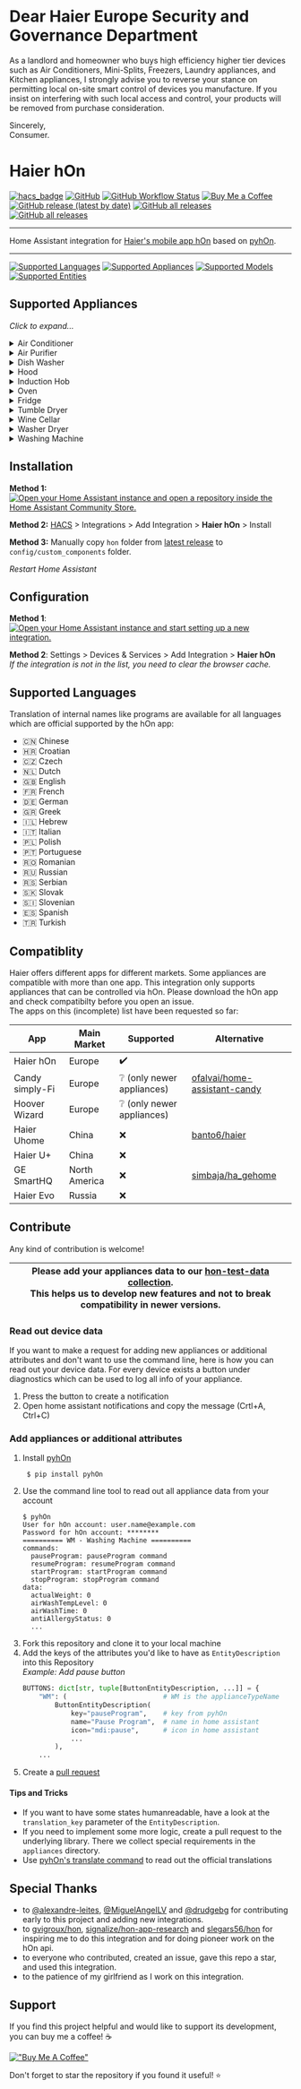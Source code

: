 # Dear Haier Europe Security and Governance Department
As a landlord and homeowner who buys high efficiency higher tier devices such as Air Conditioners, Mini-Splits, Freezers, Laundry appliances, and Kitchen appliances,
I strongly advise you to reverse your stance on permitting local on-site smart control of devices you manufacture.  If you insist on interfering with such local access and control, your products will be removed from purchase consideration.

Sincerely,</br>
  Consumer.

# Haier hOn
[![hacs_badge](https://img.shields.io/badge/hacs-Default-41BDF5.svg)](https://hacs.xyz)
[![GitHub](https://img.shields.io/github/license/Andre0512/hon?color=red)](https://github.com/Andre0512/hon/blob/main/LICENSE)
[![GitHub Workflow Status](https://img.shields.io/github/actions/workflow/status/Andre0512/hon/python_check.yml?branch=main&label=checks)](https://github.com/Andre0512/hon/actions/workflows/python_check.yml)
[![Buy Me a Coffee](https://img.shields.io/badge/Buy%20Me%20a%20Coffee-donate-orange.svg)](https://www.buymeacoffee.com/andre0512)  
[![GitHub release (latest by date)](https://img.shields.io/github/v/release/Andre0512/hon?color=green)](https://github.com/Andre0512/hon/releases/latest)
[![GitHub all releases](https://img.shields.io/github/downloads/Andre0512/hon/latest/total?color=blue&label=downloads)](https://tooomm.github.io/github-release-stats/?username=Andre0512&repository=hon)
[![GitHub all releases](https://img.shields.io/github/downloads/Andre0512/hon/total?color=blue&label=total%20downloads)](https://tooomm.github.io/github-release-stats/?username=Andre0512&repository=hon)

---

Home Assistant integration for [Haier's mobile app hOn](https://hon-smarthome.com/) based on [pyhOn](https://github.com/Andre0512/pyhon).

---

[![Supported Languages](https://img.shields.io/badge/Languages-19-royalblue)](https://github.com/Andre0512/hon#supported-languages)
[![Supported Appliances](https://img.shields.io/badge/Appliances-11-forestgreen)](https://github.com/Andre0512/hon#supported-appliances)
[![Supported Models](https://img.shields.io/badge/Models-127-yellowgreen)](https://github.com/Andre0512/hon#supported-appliances)
[![Supported Entities](https://img.shields.io/badge/Entities-317-crimson)](https://github.com/Andre0512/hon#supported-appliances)  

## Supported Appliances
_Click to expand..._

<details>
<summary>Air Conditioner</summary>

### Air Conditioner Example
![Air Conditioner](assets/example_ac.png)

### Supported Air Conditioner models
Support has been confirmed for these **22 models**, but many more will work. Please add already supported devices [with this form to complete the list](https://forms.gle/bTSD8qFotdZFytbf8).

#### Haier
- AD105S2SM3FA
- AD71S2SM3FA(H)
- AS07TS4HRA-M
- AS07TS5HRA
- AS09TS4HRA-M
- AS25PBAHRA
- AS25S2SF1FA
- AS25TADHRA-2
- AS25TEDHRA(M1)
- AS25THMHRA-C
- AS25XCAHRA
- AS35PBAHRA
- AS35S2SF1FA
- AS35S2SF2FA-3
- AS35TADHRA-2
- AS35TAMHRA-C
- AS35TEDHRA(M1)
- AS35XCAHRA
- AS50S2SF1FA
- AS50S2SF2FA-1
- AS50XCAHR

#### Candy
- CY-12TAIN

### Air Conditioner Entities
#### Controls
| Name | Icon | Entity | Key |
| --- | --- | --- | --- |
| 10° Heating | `heat-wave` | `switch` | `10degreeHeatingStatus` |
| Air Conditioner | `air-conditioner` | `climate` | `settings` |
| Echo | `account-voice` | `switch` | `echoStatus` |
| Eco Mode | `sprout` | `switch` | `ecoMode` |
| Eco Pilot | `run` | `select` | `settings.humanSensingStatus` |
| Fan Direction Horizontal | `fan` | `select` | `settings.windDirectionHorizontal` |
| Fan Direction Vertical | `fan` | `select` | `settings.windDirectionVertical` |
| Health Mode | `medication-outline` | `switch` | `healthMode` |
| Night Mode | `bed` | `switch` | `silentSleepStatus` |
| Rapid Mode | `run-fast` | `switch` | `rapidMode` |
| Screen Display | `monitor-small` | `switch` | `screenDisplayStatus` |
| Self Cleaning | `air-filter` | `switch` | `selfCleaningStatus` |
| Self Cleaning 56 | `air-filter` | `switch` | `selfCleaning56Status` |
| Silent Mode | `volume-off` | `switch` | `muteStatus` |
| Target Temperature | `thermometer` | `number` | `settings.tempSel` |
#### Sensors
| Name | Icon | Entity | Key |
| --- | --- | --- | --- |
| Air Temperature Outdoor | `thermometer` | `sensor` | `tempAirOutdoor` |
| Ch2O Cleaning |  | `binary_sensor` | `ch2oCleaningStatus` |
| Coiler Temperature Indoor | `thermometer` | `sensor` | `tempCoilerIndoor` |
| Coiler Temperature Outside | `thermometer` | `sensor` | `tempCoilerOutdoor` |
| Defrost Temperature Outdoor | `thermometer` | `sensor` | `tempDefrostOutdoor` |
| Filter Replacement |  | `binary_sensor` | `filterChangeStatusLocal` |
| In Air Temperature Outdoor | `thermometer` | `sensor` | `tempInAirOutdoor` |
| Indoor Temperature | `thermometer` | `sensor` | `tempIndoor` |
| Machine Status | `information` | `sensor` | `machMode` |
| Outdoor Temperature | `thermometer` | `sensor` | `tempOutdoor` |
| Program |  | `select` | `startProgram.program` |
| Program | `play` | `sensor` | `programName` |
| Selected Temperature | `thermometer` | `sensor` | `tempSel` |

</details>

<details>
<summary>Air Purifier</summary>

### Air Purifier Example
![Air Purifier](assets/example_ap.png)

### Supported Air Purifier models
Support has been confirmed for these **4 models**, but many more will work. Please add already supported devices [with this form to complete the list](https://forms.gle/bTSD8qFotdZFytbf8).

#### Hoover
- HHP30C011
- HHP50CA001
- HHP50CA011
- HHP70CAH011

### Air Purifier Entities
#### Controls
| Name | Icon | Entity | Key |
| --- | --- | --- | --- |
| Aroma Time Off | `scent-off` | `number` | `settings.aromaTimeOff` |
| Aroma Time On | `scent` | `number` | `settings.aromaTimeOn` |
| Diffuser Level | `air-purifier` | `select` | `settings.aromaStatus` |
| Light status |  | `light` | `settings.lightStatus` |
| Lock Status |  | `lock` | `lockStatus` |
| Mode | `play` | `select` | `settings.machMode` |
| Pollen Level | `flower-pollen` | `number` | `settings.pollenLevel` |
| Touch Tone | `account-voice` | `switch` | `touchToneStatus` |
#### Sensors
| Name | Icon | Entity | Key |
| --- | --- | --- | --- |
| Air Quality | `weather-dust` | `sensor` | `airQuality` |
| CO Level |  | `sensor` | `coLevel` |
| Error | `math-log` | `sensor` | `errors` |
| Humidity |  | `sensor` | `humidityIndoor` |
| Main Filter Status | `air-filter` | `sensor` | `mainFilterStatus` |
| On | `power-cycle` | `binary_sensor` | `attributes.parameters.onOffStatus` |
| PM 10 |  | `sensor` | `pm10ValueIndoor` |
| PM 2.5 |  | `sensor` | `pm2p5ValueIndoor` |
| Pre Filter Status | `air-filter` | `sensor` | `preFilterStatus` |
| Temperature |  | `sensor` | `temp` |
| Total Work Time |  | `sensor` | `totalWorkTime` |
| VOC |  | `sensor` | `vocValueIndoor` |
| Wind Speed | `fan` | `sensor` | `windSpeed` |

</details>

<details>
<summary>Dish Washer</summary>

### Dish Washer Example
![Dish Washer](assets/example_dw.png)

### Supported Dish Washer models
Support has been confirmed for these **6 models**, but many more will work. Please add already supported devices [with this form to complete the list](https://forms.gle/bTSD8qFotdZFytbf8).

#### Haier
- XIB 3B2SFS-80
- XIB 6B2D3FB

#### Hoover
- HDPN 4S603PW/E
- HFB 5B2D3FW
- HFB 6B2S3FX

#### Candy
- CF 3C7L0X

### Dish Washer Entities
#### Controls
| Name | Icon | Entity | Key |
| --- | --- | --- | --- |
| Buzzer Disabled | `volume-off` | `switch` | `buzzerDisabled` |
| Dish Washer | `dishwasher` | `switch` | `startProgram` / `stopProgram` |
#### Configs
| Name | Icon | Entity | Key |
| --- | --- | --- | --- |
| Add Dish | `silverware-fork-knife` | `switch` | `startProgram.addDish` |
| Delay time | `timer-plus` | `number` | `startProgram.delayTime` |
| Eco Express | `sprout` | `switch` | `startProgram.ecoExpress` |
| Extra Dry | `hair-dryer` | `switch` | `startProgram.extraDry` |
| Half Load | `fraction-one-half` | `switch` | `startProgram.halfLoad` |
| Open Door | `door-open` | `switch` | `startProgram.openDoor` |
| Program |  | `select` | `startProgram.program` |
| Remaining Time | `timer` | `select` | `startProgram.remainingTime` |
| Temperature | `thermometer` | `select` | `startProgram.temp` |
| Three in One | `numeric-3-box-outline` | `switch` | `startProgram.threeInOne` |
| Water hard | `water` | `number` | `startProgram.waterHard` |
#### Sensors
| Name | Icon | Entity | Key |
| --- | --- | --- | --- |
| Connection |  | `binary_sensor` | `attributes.lastConnEvent.category` |
| Door |  | `binary_sensor` | `doorStatus` |
| Error | `math-log` | `sensor` | `errors` |
| Machine Status | `information` | `sensor` | `machMode` |
| Program | `play` | `sensor` | `programName` |
| Program Phase | `washing-machine` | `sensor` | `prPhase` |
| Remaining Time | `timer` | `sensor` | `remainingTimeMM` |
| Rinse Aid | `spray-bottle` | `binary_sensor` | `rinseAidStatus` |
| Salt | `shaker-outline` | `binary_sensor` | `saltStatus` |

</details>

<details>
<summary>Hood</summary>

### Supported Hood models
Support has been confirmed for these **1 models**, but many more will work. Please add already supported devices [with this form to complete the list](https://forms.gle/bTSD8qFotdZFytbf8).

#### Haier
- HADG6DS46BWIFI

### Hood Entities
#### Controls
| Name | Icon | Entity | Key |
| --- | --- | --- | --- |
| Hood | `hvac` | `switch` | `startProgram` / `stopProgram` |
| Light status |  | `light` | `settings.lightStatus` |
| Wind Speed |  | `fan` | `settings.windSpeed` |
#### Sensors
| Name | Icon | Entity | Key |
| --- | --- | --- | --- |
| Delay time | `clock-start` | `sensor` | `delayTime` |
| Delay time status | `clock-start` | `sensor` | `delayTimeStatus` |
| Errors | `alert-circle` | `sensor` | `errors` |
| Filter Cleaning Alarm Status |  | `sensor` | `filterCleaningAlarmStatus` |
| Filter Cleaning Status |  | `sensor` | `filterCleaningStatus` |
| Last Work Time | `clock-start` | `sensor` | `lastWorkTime` |
| Light Status | `lightbulb` | `sensor` | `lightStatus` |
| Mach Mode |  | `sensor` | `machMode` |
| On / Off Status | `lightbulb` | `sensor` | `onOffStatus` |
| Quick Delay Time Status |  | `sensor` | `quickDelayTimeStatus` |
| RGB Light Color | `lightbulb` | `sensor` | `rgbLightColors` |
| RGB Light Status | `lightbulb` | `sensor` | `rgbLightStatus` |

</details>

<details>
<summary>Induction Hob</summary>

### Supported Induction Hob models
Support has been confirmed for these **3 models**, but many more will work. Please add already supported devices [with this form to complete the list](https://forms.gle/bTSD8qFotdZFytbf8).

#### Haier
- HA2MTSJ68MC
- HAIDSJ63MC

#### Candy
- CIS633SCTTWIFI

### Induction Hob Entities
#### Controls
| Name | Icon | Entity | Key |
| --- | --- | --- | --- |
| Start Program | `pot-steam` | `button` | `startProgram` |
#### Configs
| Name | Icon | Entity | Key |
| --- | --- | --- | --- |
| Power Management | `timelapse` | `number` | `startProgram.powerManagement` |
| Program |  | `select` | `startProgram.program` |
| Temperature | `thermometer` | `number` | `startProgram.temp` |
#### Sensors
| Name | Icon | Entity | Key |
| --- | --- | --- | --- |
| Connection | `wifi` | `binary_sensor` | `attributes.lastConnEvent.category` |
| Error | `math-log` | `sensor` | `errors` |
| Hob Lock |  | `binary_sensor` | `hobLockStatus` |
| Hot Status |  | `binary_sensor` | `hotStatus` |
| On | `power-cycle` | `binary_sensor` | `attributes.parameters.onOffStatus` |
| Pan Status | `pot-mix` | `binary_sensor` | `panStatus` |
| Power | `lightning-bolt` | `sensor` | `power` |
| Program | `play` | `sensor` | `programName` |
| Remaining Time | `timer` | `sensor` | `remainingTimeMM` |
| Temperature | `thermometer` | `sensor` | `temp` |

</details>

<details>
<summary>Oven</summary>

### Oven Example
![Oven](assets/example_ov.png)

### Supported Oven models
Support has been confirmed for these **2 models**, but many more will work. Please add already supported devices [with this form to complete the list](https://forms.gle/bTSD8qFotdZFytbf8).

#### Haier
- HWO60SM2F3XH

#### Hoover
- HSOT3161WG

### Oven Entities
#### Controls
| Name | Icon | Entity | Key |
| --- | --- | --- | --- |
| Oven | `thermometer` | `climate` | `settings.tempSel` |
| Oven | `toaster-oven` | `switch` | `startProgram` / `stopProgram` |
#### Configs
| Name | Icon | Entity | Key |
| --- | --- | --- | --- |
| Delay time | `timer-plus` | `number` | `startProgram.delayTime` |
| Preheat | `thermometer-chevron-up` | `switch` | `startProgram.preheatStatus` |
| Program |  | `select` | `startProgram.program` |
| Program Duration | `timelapse` | `number` | `startProgram.prTime` |
| Target Temperature | `thermometer` | `number` | `startProgram.tempSel` |
#### Sensors
| Name | Icon | Entity | Key |
| --- | --- | --- | --- |
| Connection | `wifi` | `binary_sensor` | `attributes.lastConnEvent.category` |
| On | `power-cycle` | `binary_sensor` | `attributes.parameters.onOffStatus` |
| Program | `play` | `sensor` | `programName` |
| Remaining Time | `timer` | `sensor` | `remainingTimeMM` |
| Start Time | `clock-start` | `sensor` | `delayTime` |
| Temperature | `thermometer` | `sensor` | `temp` |
| Temperature Selected | `thermometer` | `sensor` | `tempSel` |

</details>

<details>
<summary>Fridge</summary>

### Fridge Example
![Fridge](assets/example_ref.png)

### Supported Fridge models
Support has been confirmed for these **11 models**, but many more will work. Please add already supported devices [with this form to complete the list](https://forms.gle/bTSD8qFotdZFytbf8).

#### Haier
- HDPW5620ANPD
- HBW5519ECM
- HDW5620CNPK
- HFW7720ENMB
- HFW7819EWMP
- HSW59F18EIPT
- HTW5620DNMG

#### Hoover
- HOCE7620DX

#### Candy
- CE4T620EB
- CCE4T620EWU
- CCE4T618EW

### Fridge Entities
#### Controls
| Name | Icon | Entity | Key |
| --- | --- | --- | --- |
| Auto-Set Mode | `thermometer-auto` | `switch` | `intelligenceMode` |
| Freezer | `snowflake-thermometer` | `climate` | `settings.tempSelZ2` |
| Freezer Temperature | `thermometer` | `number` | `settings.tempSelZ2` |
| Fridge | `thermometer` | `climate` | `settings.tempSelZ1` |
| Fridge Temperature | `thermometer` | `number` | `settings.tempSelZ1` |
| MyZone | `thermometer` | `climate` | `settings.tempSelZ3` |
| MyZone Temperature | `thermometer` | `number` | `settings.tempSelZ3` |
| Program Start | `play` | `button` | `startProgram` |
| Program Stop | `stop` | `button` | `stopProgram` |
| Super Cool | `snowflake` | `switch` | `quickModeZ1` |
| Super Freeze | `snowflake-variant` | `switch` | `quickModeZ2` |
#### Configs
| Name | Icon | Entity | Key |
| --- | --- | --- | --- |
| Program |  | `select` | `startProgram.program` |
| Zone | `radiobox-marked` | `select` | `startProgram.zone` |
#### Sensors
| Name | Icon | Entity | Key |
| --- | --- | --- | --- |
| Auto-Set Mode | `thermometer-auto` | `binary_sensor` | `intelligenceMode` |
| Door1 Status Freezer | `fridge-bottom` | `binary_sensor` | `doorStatusZ2` |
| Door1 Status Fridge | `fridge-top` | `binary_sensor` | `doorStatusZ1` |
| Door2 Status Freezer | `fridge-bottom` | `binary_sensor` | `door2StatusZ2` |
| Door2 Status Fridge | `fridge-top` | `binary_sensor` | `door2StatusZ1` |
| Error | `math-log` | `sensor` | `errors` |
| Holiday Mode | `palm-tree` | `binary_sensor` | `holidayMode` |
| Humidity Level | `water-outline` | `sensor` | `humidityLevel` |
| Room Humidity | `water-percent` | `sensor` | `humidityEnv` |
| Room Temperature | `home-thermometer-outline` | `sensor` | `tempEnv` |
| Super Cool | `snowflake` | `binary_sensor` | `quickModeZ1` |
| Super Freeze | `snowflake-variant` | `binary_sensor` | `quickModeZ2` |
| Temperature Freezer | `snowflake-thermometer` | `sensor` | `tempZ2` |
| Temperature Fridge | `thermometer` | `sensor` | `tempZ1` |

</details>

<details>
<summary>Tumble Dryer</summary>

### Tumble Dryer Example
![Tumble Dryer](assets/example_td.png)

### Supported Tumble Dryer models
Support has been confirmed for these **22 models**, but many more will work. Please add already supported devices [with this form to complete the list](https://forms.gle/bTSD8qFotdZFytbf8).

#### Haier
- HD80-A3959
- HD90-A3TEAM5
- HD90-A2959
- HD90-A2959S
- HD90-A3959

#### Hoover
- HLE H8A2TE-S
- HLE H9A2TCE-80
- HLE C10DCE-80
- NDE H10A2TCE-80
- NDE H10RA2TCE-80
- NDE H9A2TSBEXS-S
- NDP H9A3TCBEXS-S
- NDP4 H7A2TCBEX-S
- NDPEH9A3TCBEXS-S

#### Candy
- BCTDH7A1TE
- CSOE C10DE-80
- CSOE C10TREX-47
- CSOE H10A2DE-S
- CSOE H9A2DE-S
- ROE H9A2TCE-80
- ROE H9A3TCEX-S
- ROE H10A2TCE-07

### Tumble Dryer Entities
#### Controls
| Name | Icon | Entity | Key |
| --- | --- | --- | --- |
| Pause Tumble Dryer | `pause` | `switch` | `pauseProgram` / `resumeProgram` |
| Tumble Dryer | `tumble-dryer` | `switch` | `startProgram` / `stopProgram` |
#### Configs
| Name | Icon | Entity | Key |
| --- | --- | --- | --- |
| Anti-Crease | `iron` | `switch` | `startProgram.antiCreaseTime` |
| Anti-Crease | `iron` | `switch` | `startProgram.anticrease` |
| Delay time | `timer-plus` | `number` | `startProgram.delayTime` |
| Dry Time |  | `number` | `startProgram.dryTime` |
| Dry Time | `timer` | `select` | `startProgram.dryTimeMM` |
| Dry level | `hair-dryer` | `select` | `startProgram.dryLevel` |
| Program |  | `select` | `startProgram.program` |
| Sterilization | `lotion-plus` | `switch` | `startProgram.sterilizationStatus` |
| Temperature level | `thermometer` | `number` | `startProgram.tempLevel` |
| Tumbling | `refresh-circle` | `switch` | `startProgram.tumblingStatus` |
#### Sensors
| Name | Icon | Entity | Key |
| --- | --- | --- | --- |
| Anti-Crease | `iron` | `binary_sensor` | `anticrease` |
| Connection |  | `binary_sensor` | `attributes.lastConnEvent.category` |
| Door |  | `binary_sensor` | `doorStatus` |
| Dry level | `hair-dryer` | `sensor` | `dryLevel` |
| Error | `math-log` | `sensor` | `errors` |
| Machine Status | `information` | `sensor` | `machMode` |
| Program | `play` | `sensor` | `programName` |
| Program Phase | `washing-machine` | `sensor` | `prPhase` |
| Remaining Time | `timer` | `sensor` | `remainingTimeMM` |
| Start Time | `clock-start` | `sensor` | `delayTime` |
| Temperature level | `thermometer` | `sensor` | `tempLevel` |

</details>

<details>
<summary>Wine Cellar</summary>

### Wine Cellar Example
![Wine Cellar](assets/example_wc.png)

### Supported Wine Cellar models
Support has been confirmed for these **2 models**, but many more will work. Please add already supported devices [with this form to complete the list](https://forms.gle/bTSD8qFotdZFytbf8).

#### Haier
- HWS247FDU1
- HWS42GDAU1

### Wine Cellar Entities
#### Controls
| Name | Icon | Entity | Key |
| --- | --- | --- | --- |
| Light |  | `light` | `settings.lightStatus` |
| Sabbath Mode | `palm-tree` | `switch` | `sabbathStatus` |
| Wine Cellar | `thermometer` | `climate` | `settings.tempSel` |
| Wine Cellar | `thermometer` | `climate` | `settings.tempSelZ2` |
#### Sensors
| Name | Icon | Entity | Key |
| --- | --- | --- | --- |
| Error | `math-log` | `sensor` | `errors` |
| Humidity | `water-percent` | `sensor` | `humidityZ1` |
| Humidity 2 | `water-percent` | `sensor` | `humidityZ2` |
| Program | `play` | `sensor` | `programName` |
| Room Temperature | `home-thermometer-outline` | `sensor` | `tempEnv` |
| Selected Temperature | `thermometer` | `sensor` | `tempSel` |
| Selected Temperature 2 | `thermometer` | `sensor` | `tempSelZ2` |
| Temperature | `thermometer` | `sensor` | `temp` |
| Temperature 2 | `thermometer` | `sensor` | `tempZ2` |

</details>

<details>
<summary>Washer Dryer</summary>

### Washer Dryer Example
![Washer Dryer](assets/example_wd.png)

### Supported Washer Dryer models
Support has been confirmed for these **15 models**, but many more will work. Please add already supported devices [with this form to complete the list](https://forms.gle/bTSD8qFotdZFytbf8).

#### Haier
- HWD100-B14978
- HWD100-B14979
- HWD100-B14959U1
- HWD80-B14979U1

#### Hoover
- H7D 4128MBC-S
- HD 4106AMC/1-80
- HD 485AMBB/1-S
- HD 495AMC/1-S
- HDB 5106AMC/1-80
- HDD4106AMBCR-80
- HDQ 496AMBS/1-S
- HDP 4149AMBC/1-S
- HWPS4954DAMR-11

#### Candy
- RPW41066BWMR/1-S
- RPW4966BWMR/1-S

### Washer Dryer Entities
#### Controls
| Name | Icon | Entity | Key |
| --- | --- | --- | --- |
| Auto Dose Detergent | `cup` | `switch` | `autoDetergentStatus` |
| Auto Dose Softener | `teddy-bear` | `switch` | `autoSoftenerStatus` |
| Pause Washer Dryer | `pause` | `switch` | `pauseProgram` / `resumeProgram` |
| Washer Dryer | `washing-machine` | `switch` | `startProgram` / `stopProgram` |
| Water hard | `water` | `number` | `settings.waterHard` |
#### Configs
| Name | Icon | Entity | Key |
| --- | --- | --- | --- |
| Acqua Plus | `water-plus` | `switch` | `startProgram.acquaplus` |
| Anti-Crease | `iron` | `switch` | `startProgram.anticrease` |
| Anti-Crease | `iron` | `switch` | `startProgram.antiCreaseTime` |
| Auto Dose Detergent | `cup` | `switch` | `startProgram.autoDetergentStatus` |
| Auto Dose Softener | `teddy-bear` | `switch` | `startProgram.autoSoftenerStatus` |
| Delay Status | `timer-check` | `switch` | `startProgram.delayStatus` |
| Delay Time | `timer-plus` | `number` | `startProgram.delayTime` |
| Dirty level | `liquid-spot` | `select` | `startProgram.dirtyLevel` |
| Dry Time |  | `number` | `startProgram.dryTime` |
| Dry Time | `timer` | `select` | `startProgram.dryTimeMM` |
| Dry level | `hair-dryer` | `select` | `startProgram.dryLevel` |
| Extra Rinse 1 | `numeric-1-box-multiple-outline` | `switch` | `startProgram.extraRinse1` |
| Extra Rinse 2 | `numeric-2-box-multiple-outline` | `switch` | `startProgram.extraRinse2` |
| Extra Rinse 3 | `numeric-3-box-multiple-outline` | `switch` | `startProgram.extraRinse3` |
| Good Night | `weather-night` | `switch` | `startProgram.goodNight` |
| Hygiene | `lotion-plus` | `switch` | `startProgram.hygiene` |
| Keep Fresh | `refresh-circle` | `switch` | `startProgram.permanentPressStatus` |
| Main Wash Time | `clock-start` | `number` | `startProgram.mainWashTime` |
| Prewash | `tshirt-crew` | `switch` | `startProgram.prewash` |
| Program |  | `select` | `startProgram.program` |
| Rinse Iterations | `rotate-right` | `number` | `startProgram.rinseIterations` |
| Soak Prewash Selection | `tshirt-crew` | `switch` | `startProgram.haier_SoakPrewashSelection` |
| Spin speed | `numeric` | `select` | `startProgram.spinSpeed` |
| Stain Type | `liquid-spot` | `select` | `startProgram.extendedStainType` |
| Steam level | `weather-dust` | `select` | `startProgram.steamLevel` |
| Sterilization | `lotion-plus` | `switch` | `startProgram.sterilizationStatus` |
| Temperature | `thermometer` | `select` | `startProgram.temp` |
| Temperature level | `thermometer` | `number` | `startProgram.tempLevel` |
| Tumbling | `refresh-circle` | `switch` | `startProgram.tumblingStatus` |
| Water hard | `water` | `number` | `startProgram.waterHard` |
| lang |  | `number` | `startProgram.lang` |
#### Sensors
| Name | Icon | Entity | Key |
| --- | --- | --- | --- |
| Acqua Plus | `water-plus` | `binary_sensor` | `acquaplus` |
| Anti-Crease | `iron` | `binary_sensor` | `anticrease` |
| Current Electricity Used | `lightning-bolt` | `sensor` | `currentElectricityUsed` |
| Current Temperature | `thermometer` | `sensor` | `temp` |
| Current Water Used | `water` | `sensor` | `currentWaterUsed` |
| Dirty level | `liquid-spot` | `sensor` | `dirtyLevel` |
| Door |  | `binary_sensor` | `doorStatus` |
| Door Lock |  | `binary_sensor` | `doorLockStatus` |
| Dry level | `hair-dryer` | `sensor` | `dryLevel` |
| Error | `math-log` | `sensor` | `errors` |
| Extra Rinse 1 | `numeric-1-box-multiple-outline` | `binary_sensor` | `extraRinse1` |
| Extra Rinse 2 | `numeric-2-box-multiple-outline` | `binary_sensor` | `extraRinse2` |
| Extra Rinse 3 | `numeric-3-box-multiple-outline` | `binary_sensor` | `extraRinse3` |
| Good Night Mode | `weather-night` | `binary_sensor` | `goodNight` |
| Machine Status | `information` | `sensor` | `machMode` |
| Pre Wash | `tshirt-crew` | `binary_sensor` | `prewash` |
| Program | `play` | `sensor` | `programName` |
| Program Phase | `washing-machine` | `sensor` | `prPhase` |
| Remaining Time | `timer` | `sensor` | `remainingTimeMM` |
| Remote Control | `remote` | `binary_sensor` | `attributes.lastConnEvent.category` |
| Spin Speed | `speedometer` | `sensor` | `spinSpeed` |
| Stain Type | `liquid-spot` | `sensor` | `stainType` |
| Start Time | `clock-start` | `sensor` | `delayTime` |
| Steam level | `weather-dust` | `sensor` | `steamLevel` |
| Temperature level | `thermometer` | `sensor` | `tempLevel` |
| Total Power |  | `sensor` | `totalElectricityUsed` |
| Total Wash Cycle | `counter` | `sensor` | `totalWashCycle` |
| Total Water |  | `sensor` | `totalWaterUsed` |

</details>

<details>
<summary>Washing Machine</summary>

### Washing Machine Example
![Washing Machine](assets/example_wm.png)

### Supported Washing Machine models
Support has been confirmed for these **39 models**, but many more will work. Please add already supported devices [with this form to complete the list](https://forms.gle/bTSD8qFotdZFytbf8).

#### Haier
- HW80-B14959TU1
- HW80-B14959S8U1S
- HW80-B14979TU1
- HW90-B145XLINEDE
- HW90-B14959U1
- HW90-B14959S8U1
- HW90-B14TEAM5
- HW90G-BD14979UD
- HW100-B14959U1
- HW110-14979

#### Hoover
- H5WPB447AMBC/1-S
- H7W 412MBCR-80
- H7W 610AMBC-80
- H7W4 48MBC-S
- HLWPS495TAMBE-11
- HPS484DAMB7/1-11
- HW 28AMBS/1-S
- HW 410AMBCB/1-80
- HW 411AMBCB/1-80
- HW 48AMC/1-S
- HW 49AMC/1-80
- HW 68AMC/1-80
- HW4 37AMBS/1-S
- HW4 37XMBB/1-S
- HWB 410AMC/1-80
- HWB 414AMC/1-80
- HWE 49AMBS/1-S
- HWP 48AMBCR/1-S
- HWP 610AMBC/1-S
- HWPD 69AMBC/1-S
- HWPDQ49AMBC/1-S
- HWPD 610AMBC/1-S

#### Candy
- CO4 107T1/2-07
- CBWO49TWME-S
- RO14126DWMST-S
- RO441286DWMC4-07
- RO4H7A2TEX-S
- ROW42646DWMC-07
- RP 696BWMRR/1-S

### Washing Machine Entities
#### Controls
| Name | Icon | Entity | Key |
| --- | --- | --- | --- |
| Auto Dose Detergent | `cup` | `switch` | `autoDetergentStatus` |
| Auto Dose Softener | `teddy-bear` | `switch` | `autoSoftenerStatus` |
| Pause Washing Machine | `pause` | `switch` | `pauseProgram` / `resumeProgram` |
| Washing Machine | `washing-machine` | `switch` | `startProgram` / `stopProgram` |
| Water hard | `water` | `number` | `settings.waterHard` |
#### Configs
| Name | Icon | Entity | Key |
| --- | --- | --- | --- |
| Acqua Plus | `water-plus` | `switch` | `startProgram.acquaplus` |
| Anti-Crease | `iron` | `switch` | `startProgram.anticrease` |
| Auto Dose Detergent | `cup` | `switch` | `startProgram.autoDetergentStatus` |
| Auto Dose Softener | `teddy-bear` | `switch` | `startProgram.autoSoftenerStatus` |
| Delay Status | `timer-check` | `switch` | `startProgram.delayStatus` |
| Delay Time | `timer-plus` | `number` | `startProgram.delayTime` |
| Dirty level | `liquid-spot` | `select` | `startProgram.dirtyLevel` |
| Extra Rinse 1 | `numeric-1-box-multiple-outline` | `switch` | `startProgram.extraRinse1` |
| Extra Rinse 2 | `numeric-2-box-multiple-outline` | `switch` | `startProgram.extraRinse2` |
| Extra Rinse 3 | `numeric-3-box-multiple-outline` | `switch` | `startProgram.extraRinse3` |
| Good Night | `weather-night` | `switch` | `startProgram.goodNight` |
| Hygiene | `lotion-plus` | `switch` | `startProgram.hygiene` |
| Keep Fresh | `refresh-circle` | `switch` | `startProgram.permanentPressStatus` |
| Main Wash Time | `clock-start` | `number` | `startProgram.mainWashTime` |
| Prewash | `tshirt-crew` | `switch` | `startProgram.prewash` |
| Program |  | `select` | `startProgram.program` |
| Rinse Iterations | `rotate-right` | `number` | `startProgram.rinseIterations` |
| Soak Prewash Selection | `tshirt-crew` | `switch` | `startProgram.haier_SoakPrewashSelection` |
| Spin speed | `numeric` | `select` | `startProgram.spinSpeed` |
| Stain Type | `liquid-spot` | `select` | `startProgram.extendedStainType` |
| Steam level | `weather-dust` | `select` | `startProgram.steamLevel` |
| Temperature | `thermometer` | `select` | `startProgram.temp` |
| Water hard | `water` | `number` | `startProgram.waterHard` |
| lang |  | `number` | `startProgram.lang` |
#### Sensors
| Name | Icon | Entity | Key |
| --- | --- | --- | --- |
| Acqua Plus | `water-plus` | `binary_sensor` | `acquaplus` |
| Current Electricity Used | `lightning-bolt` | `sensor` | `currentElectricityUsed` |
| Current Temperature | `thermometer` | `sensor` | `temp` |
| Current Water Used | `water` | `sensor` | `currentWaterUsed` |
| Dirty level | `liquid-spot` | `sensor` | `dirtyLevel` |
| Door |  | `binary_sensor` | `doorStatus` |
| Door Lock |  | `binary_sensor` | `doorLockStatus` |
| Error | `math-log` | `sensor` | `errors` |
| Extra Rinse 1 | `numeric-1-box-multiple-outline` | `binary_sensor` | `extraRinse1` |
| Extra Rinse 2 | `numeric-2-box-multiple-outline` | `binary_sensor` | `extraRinse2` |
| Extra Rinse 3 | `numeric-3-box-multiple-outline` | `binary_sensor` | `extraRinse3` |
| Good Night Mode | `weather-night` | `binary_sensor` | `goodNight` |
| Machine Status | `information` | `sensor` | `machMode` |
| Pre Wash | `tshirt-crew` | `binary_sensor` | `prewash` |
| Program | `play` | `sensor` | `programName` |
| Program Phase | `washing-machine` | `sensor` | `prPhase` |
| Remaining Time | `timer` | `sensor` | `remainingTimeMM` |
| Remote Control | `remote` | `binary_sensor` | `attributes.lastConnEvent.category` |
| Spin Speed | `speedometer` | `sensor` | `spinSpeed` |
| Stain Type | `liquid-spot` | `sensor` | `stainType` |
| Steam level | `weather-dust` | `sensor` | `steamLevel` |
| Total Power |  | `sensor` | `totalElectricityUsed` |
| Total Wash Cycle | `counter` | `sensor` | `totalWashCycle` |
| Total Water |  | `sensor` | `totalWaterUsed` |

</details>


## Installation
**Method 1:** [![Open your Home Assistant instance and open a repository inside the Home Assistant Community Store.](https://my.home-assistant.io/badges/hacs_repository.svg)](https://my.home-assistant.io/redirect/hacs_repository/?owner=Andre0512&repository=hon&category=integration)

**Method 2:** [HACS](https://hacs.xyz/) > Integrations > Add Integration > **Haier hOn** > Install  

**Method 3:** Manually copy `hon` folder from [latest release](https://github.com/Andre0512/hon/releases/latest) to `config/custom_components` folder.

_Restart Home Assistant_

## Configuration

**Method 1**: [![Open your Home Assistant instance and start setting up a new integration.](https://my.home-assistant.io/badges/config_flow_start.svg)](https://my.home-assistant.io/redirect/config_flow_start/?domain=hon)

**Method 2**: Settings > Devices & Services > Add Integration > **Haier hOn**  
_If the integration is not in the list, you need to clear the browser cache._

## Supported Languages
Translation of internal names like programs are available for all languages which are official supported by the hOn app:
* 🇨🇳 Chinese
* 🇭🇷 Croatian
* 🇨🇿 Czech
* 🇳🇱 Dutch
* 🇬🇧 English
* 🇫🇷 French
* 🇩🇪 German
* 🇬🇷 Greek
* 🇮🇱 Hebrew
* 🇮🇹 Italian
* 🇵🇱 Polish
* 🇵🇹 Portuguese
* 🇷🇴 Romanian
* 🇷🇺 Russian
* 🇷🇸 Serbian
* 🇸🇰 Slovak
* 🇸🇮 Slovenian
* 🇪🇸 Spanish
* 🇹🇷 Turkish

## Compatiblity
Haier offers different apps for different markets. Some appliances are compatible with more than one app. This integration only supports appliances that can be controlled via hOn. Please download the hOn app and check compatibilty before you open an issue.   
The apps on this (incomplete) list have been requested so far:

| App             | Main Market   | Supported                               | Alternative                                                                     |
|-----------------|---------------|-----------------------------------------|---------------------------------------------------------------------------------|
| Haier hOn       | Europe        | :heavy_check_mark:                      |                                                                                 |
| Candy simply-Fi | Europe        | :grey_question: (only newer appliances) | [ofalvai/home-assistant-candy](https://github.com/ofalvai/home-assistant-candy) |
| Hoover Wizard   | Europe        | :grey_question: (only newer appliances) |                                                                                 |
| Haier Uhome     | China         | :x:                                     | [banto6/haier](https://github.com/banto6/haier)                                 |
| Haier U+        | China         | :x:                                     |                                                                                 |
| GE SmartHQ      | North America | :x:                                     | [simbaja/ha_gehome](https://github.com/simbaja/ha_gehome)                       |   
| Haier Evo       | Russia        | :x:                                     |                                                                                 |

## Contribute
Any kind of contribution is welcome!


| Please add your appliances data to our [hon-test-data collection](https://github.com/Andre0512/hon-test-data). <br/>This helps us to develop new features and not to break compatibility in newer versions. |
|-------------------------------------------------------------------------------------------------------------------------------------------------------------------------------------------------------------|


### Read out device data
If you want to make a request for adding new appliances or additional attributes and don't want to use the command line, here is how you can read out your device data.
For every device exists a button under diagnostics which can be used to log all info of your appliance.
1. Press the button to create a notification
2. Open home assistant notifications and copy the message (Crtl+A, Ctrl+C)
### Add appliances or additional attributes
1. Install [pyhOn](https://github.com/Andre0512/pyhOn)
   ```commandline
    $ pip install pyhOn
    ```
2. Use the command line tool to read out all appliance data from your account
    ```commandline
    $ pyhOn
    User for hOn account: user.name@example.com
    Password for hOn account: ********
    ========== WM - Washing Machine ==========
    commands:
      pauseProgram: pauseProgram command
      resumeProgram: resumeProgram command
      startProgram: startProgram command
      stopProgram: stopProgram command
    data:
      actualWeight: 0
      airWashTempLevel: 0
      airWashTime: 0
      antiAllergyStatus: 0
      ...
    ```
3. Fork this repository and clone it to your local machine
4. Add the keys of the attributes you'd like to have as `EntityDescription` into this Repository  
   _Example: Add pause button_
    ```python
    BUTTONS: dict[str, tuple[ButtonEntityDescription, ...]] = {
        "WM": (                        # WM is the applianceTypeName
            ButtonEntityDescription(
                key="pauseProgram",    # key from pyhOn
                name="Pause Program",  # name in home assistant
                icon="mdi:pause",      # icon in home assistant
                ...
            ),
        ...
    ```
5. Create a [pull request](https://github.com/Andre0512/hon/pulls)

#### Tips and Tricks
- If you want to have some states humanreadable, have a look at the `translation_key` parameter of the `EntityDescription`.
- If you need to implement some more logic, create a pull request to the underlying library. There we collect special requirements in the `appliances` directory.
- Use [pyhOn's translate command](https://github.com/Andre0512/pyhOn#translation) to read out the official translations

## Special Thanks
- to [@alexandre-leites](https://github.com/alexandre-leites), [@MiguelAngelLV](https://github.com/MiguelAngelLV) and [@drudgebg](https://github.com/drudgebg) for contributing early to this project and adding new integrations.
- to [gvigroux/hon](https://github.com/gvigroux/hon), [signalize/hon-app-research](https://github.com/signalize/hon-app-research) and [slegars56/hon](https://github.com/slegars56/hon) for inspiring me to do this integration and for doing pioneer work on the hOn api.
- to everyone who contributed, created an issue, gave this repo a star, and used this integration.
- to the patience of my girlfriend as I work on this integration.

## Support
If you find this project helpful and would like to support its development, you can buy me a coffee! ☕

[!["Buy Me A Coffee"](https://www.buymeacoffee.com/assets/img/custom_images/orange_img.png)](https://www.buymeacoffee.com/andre0512)

Don't forget to star the repository if you found it useful! ⭐

